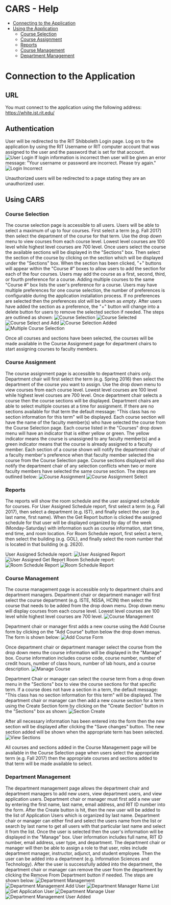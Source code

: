 # CARS - Help
* [Connecting to the Application](#connect)
* [Using the Application](#use)
    * [Course Selection](#selection)
    * [Course Assignment](#assignment)
    * [Reports](#reports)
    * [Course Management](#manage-course)
    * [Department Management](#manage-dept)

<a name="connect"></a>
# Connection to the Application
## URL

You must connect to the application using the following address:
https://white.ist.rit.edu/

## Authentication

User will be redirected to the RIT Shibboleth Login page.
Log on to the application by using the RIT Username or RIT computer account that was assigned to the user and the password that is set for that account.
![User Login](images/User%20Login.PNG)
If login information is incorrect then user will be given an error message: "Your username or password are incorrect. Please try again."
![Login Incorrect](images/LoginIncorrect.PNG)

Unauthorized users will be redirected to a page stating they are an unauthorized user.

<a name="use"></a>
## Using CARS

<a name="selection"></a>
### Course Selection
The course selection page is accessible to all users. Users will be able to select a maximum of up to four courses. First select a term (e.g. Fall 2017) then select the department of the course for that term. Use the drop down menu to view courses from each course level. Lowest level courses are 100 level while highest level courses are 700 level. Once users select the course the available sections will be displayed in the "Sections" box. Then select the section of the course by clicking on the section which will be displayed under the "Sections" box. When the section has been clicked, "+" buttons will appear within the "Course #" boxes to allow users to add the section for each of the four courses. Users may add the course as a first, second, third, or fourth preference for a course. Adding multiple courses to the same "Course #" box lists the user's preference for a course. Users may have multiple preferences for one course selection, the number of preferences is configurable during the application installation process. If no preferences are selected then the preferences slot will be shown as _empty_. After users have added the section as a preference, the "+" button will change into a delete button for users to remove the selected section if needed. The steps are outlined as shown:
![Course Selection](images/Course_Selection.PNG)
![Course Selected](images/Course_Selected.PNG)
![Course Select and Add](images/Course_SelectAdd.PNG)
![Course Selection Added](images/Course_Selection_Added.PNG)
![Multiple Course Selection](images/Course_Selection_Added2.PNG)

Once all courses and sections have been selected, the courses will be made available in the Course Assignment page for department chairs to start assigning courses to faculty members.

<a name="assignment"></a>
### Course Assignment
The course assignment page is accessible to department chairs only. Department chair will first select the term (e.g. Spring 2016) then select the department of the course you want to assign. Use the drop down menu to view courses from each course level. Lowest level courses are 100 level while highest level courses are 700 level. Once department chair selects a course then the course sections will be displayed. Department chairs are able to select multiple courses at a time for assignment. If there are no sections available for that term the default message: "This class has no section information for this term" will be displayed. Each course section will have the name of the faculty member(s) who have selected the course from the Course Selection page. Each course listed in the "Courses" drop down menu will have an indicator that is either yellow or green. The yellow indicator means the course is unassigned to any faculty member(s) and a green indicator means that the course is already assigned to a faculty member. Each section of a course shown will notify the department chair of a faculty member's preference when that faculty member selected the course from the Course Selection page. Course sections displayed will also notify the department chair of any selection conflicts when two or more faculty members have selected the same course section. The steps are outlined below:
![Course Assignment](images/Course_Assignment.PNG)
![Course Assignment Select](images/Course_AssignmentSelect.PNG)

<a name="reports"></a>
### Reports
The reports will show the room schedule and the user assigned schedule for courses. For User Assigned Schedule report, first select a term (e.g. Fall 2017), then select a department (e.g. IST), and finally select the user (e.g. last name, first name). When the Get Report button is clicked the assigned schedule for that user will be displayed organized by day of the week (Monday-Saturday) with information such as course information, start time, end time, and room location. For Room Schedule report, first select a term, then select the building (e.g. GOL), and finally select the room number that is located in that building (e.g. 2620).

User Assigned Schedule report:
![User Assigned Report](images/UserAssignedReport.PNG)
![User Assigned Get Report](images/UserAssignedGetReport.PNG)
Room Schedule report:
![Room Schedule Report](images/Reports.PNG)
![Room Schedule Report](images/RoomScheduleReport.PNG)

<a name="manage-course"></a>
### Course Management
The course management page is accessible only to department chairs and department managers. Department chair or department manager will first select the course department (e.g. ISTE, NSSA, HCIN) then select the course that needs to be added from the drop down menu. Drop down menu will display courses from each course level. Lowest level courses are 100 level while highest level courses are 700 level.
![Course Management](images/CourseManage.PNG)

Department chair or manager first adds a new course using the Add Course form by clicking on the "Add Course" button below the drop down menus. The form is shown below:
![Add Course Form](images/CourseAdd.PNG)

Once department chair or department manager select the course from the drop down menu the course information will be displayed in the "Manage" box. Course information includes course code, course number, number of credit hours, number of class hours, number of lab hours, and a course description.
![Manage Course](images/ManageCourse.PNG)

Department Chair or manager can select the course term from a drop down menu in the "Sections" box to view the course sections for that specific term. If a course does not have a section in a term, the default message: "This class has no section information for this term" will be displayed. The department chair or manager can then add a new course section for a term using the Create Section form by clicking on the "Create Section" button in the "Sections" box as shown:
![Section Create](images/SectionCreate.PNG)

After all necessary information has been entered into the form then the new section will be displayed after clicking the "Save changes" button. The new section added will be shown when the appropriate term has been selected.
![View Sections](images/ViewSections.PNG)

All courses and sections added in the Course Management page will be available in the Course Selection page when users select the appropriate term (e.g. Fall 2017) then the appropriate courses and sections added to that term will be made available to select.


<a name="manage-dept"></a>
### Department Management
The department management page allows the department chair and department managers to add new users, view department users, and view application users. Department chair or manager must first add a new user by entering the first name, last name, email address, and RIT ID number into the form. After the Create button is hit, then the new user will be added to the list of Application Users which is organized by last name. Department chair or manager can either find and select the users name from the list or search by last name to get all users with that particular last name and select it from the list. Once the user is selected then the user's information will be displayed in the "Manage" box. User information includes full name, RIT ID number, email address, user type, and department. The department chair or manager will then be able to assign a role to that user, roles include department manager, instructor, adjunct, and student employee. Then the user can be added into a department (e.g. Information Sciences and Technology). After the user is successfully added into the department, the department chair or manager can remove the user from the department by clicking the Remove From Department button if needed. The steps are shown below:
![Department Management](images/DeptManagement.PNG)
![Department Management Add User](images/DeptManageAddUser.PNG)
![Department Manager Name List](images/DeptManageNameList.PNG)
![Get Application User](images/GetAppUser.PNG)
![Department Manage User](images/DeptManageUser.PNG)
![Department Management User Added](images/DeptManageAddedUser.PNG)
